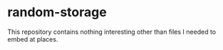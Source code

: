 # random-storage
This repository contains nothing interesting other than files I needed to embed at places.
